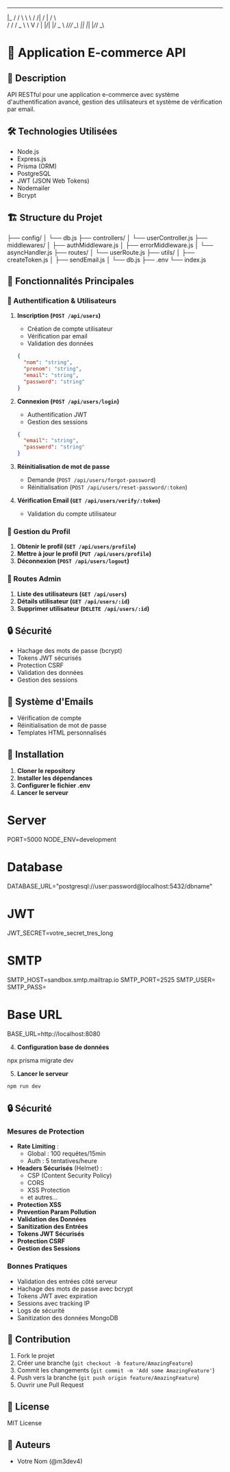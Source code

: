  ____   _   __   __ __  __   _   
|_  /  / \  \ \ / /|  \/  | / \  
 / /  / _ \  \ V / | |\/| |/ _ \ 
/___\/_/ \_\  |_|  |_|  |_/_/ \_\


# 🚀 Application E-commerce API

## 📝 Description
API RESTful pour une application e-commerce avec système d'authentification avancé, gestion des utilisateurs et système de vérification par email.

## 🛠️ Technologies Utilisées
- Node.js
- Express.js
- Prisma (ORM)
- PostgreSQL
- JWT (JSON Web Tokens)
- Nodemailer
- Bcrypt

## 🏗️ Structure du Projet


├── config/
│ └── db.js
├── controllers/
│ └── userController.js
├── middlewares/
│ ├── authMiddleware.js
│ ├── errorMiddleware.js
│ └── asyncHandler.js
├── routes/
│ └── userRoute.js
├── utils/
│ ├── createToken.js
│ ├── sendEmail.js
│ └── db.js
├── .env
└── index.js


## 🔑 Fonctionnalités Principales

### 👤 Authentification & Utilisateurs
1. **Inscription (`POST /api/users`)**
   - Création de compte utilisateur
   - Vérification par email
   - Validation des données
   ```json
   {
     "nom": "string",
     "prenom": "string",
     "email": "string",
     "password": "string"
   }
   ```

2. **Connexion (`POST /api/users/login`)**
   - Authentification JWT
   - Gestion des sessions
   ```json
   {
     "email": "string",
     "password": "string"
   }
   ```

3. **Réinitialisation de mot de passe**
   - Demande (`POST /api/users/forgot-password`)
   - Réinitialisation (`POST /api/users/reset-password/:token`)

4. **Vérification Email (`GET /api/users/verify/:token`)**
   - Validation du compte utilisateur

### 👤 Gestion du Profil
1. **Obtenir le profil (`GET /api/users/profile`)**
2. **Mettre à jour le profil (`PUT /api/users/profile`)**
3. **Déconnexion (`POST /api/users/logout`)**

### 👑 Routes Admin
1. **Liste des utilisateurs (`GET /api/users`)**
2. **Détails utilisateur (`GET /api/users/:id`)**
3. **Supprimer utilisateur (`DELETE /api/users/:id`)**

## 🔒 Sécurité
- Hachage des mots de passe (bcrypt)
- Tokens JWT sécurisés
- Protection CSRF
- Validation des données
- Gestion des sessions

## 📧 Système d'Emails
- Vérification de compte
- Réinitialisation de mot de passe
- Templates HTML personnalisés

## 🚀 Installation

1. **Cloner le repository**
2. **Installer les dépendances**
3. **Configurer le fichier .env**
4. **Lancer le serveur**


# Server

PORT=5000
NODE_ENV=development


# Database
DATABASE_URL="postgresql://user:password@localhost:5432/dbname"


# JWT
JWT_SECRET=votre_secret_tres_long

# SMTP
SMTP_HOST=sandbox.smtp.mailtrap.io
SMTP_PORT=2525
SMTP_USER=
SMTP_PASS=

# Base URL
BASE_URL=http://localhost:8080


4. **Configuration base de données**

npx prisma migrate dev

5. **Lancer le serveur**
```bash
npm run dev
```

## 🔒 Sécurité

### Mesures de Protection
- **Rate Limiting** : 
  - Global : 100 requêtes/15min
  - Auth : 5 tentatives/heure
- **Headers Sécurisés** (Helmet) :
  - CSP (Content Security Policy)
  - CORS
  - XSS Protection
  - et autres...
- **Protection XSS**
- **Prevention Param Pollution**
- **Validation des Données**
- **Sanitization des Entrées**
- **Tokens JWT Sécurisés**
- **Protection CSRF**
- **Gestion des Sessions**

### Bonnes Pratiques
- Validation des entrées côté serveur
- Hachage des mots de passe avec bcrypt
- Tokens JWT avec expiration
- Sessions avec tracking IP
- Logs de sécurité
- Sanitization des données MongoDB

## 🤝 Contribution
1. Fork le projet
2. Créer une branche (`git checkout -b feature/AmazingFeature`)
3. Commit les changements (`git commit -m 'Add some AmazingFeature'`)
4. Push vers la branche (`git push origin feature/AmazingFeature`)
5. Ouvrir une Pull Request

## 📄 License
MIT License

## 👥 Auteurs
- Votre Nom (@m3dev4)

